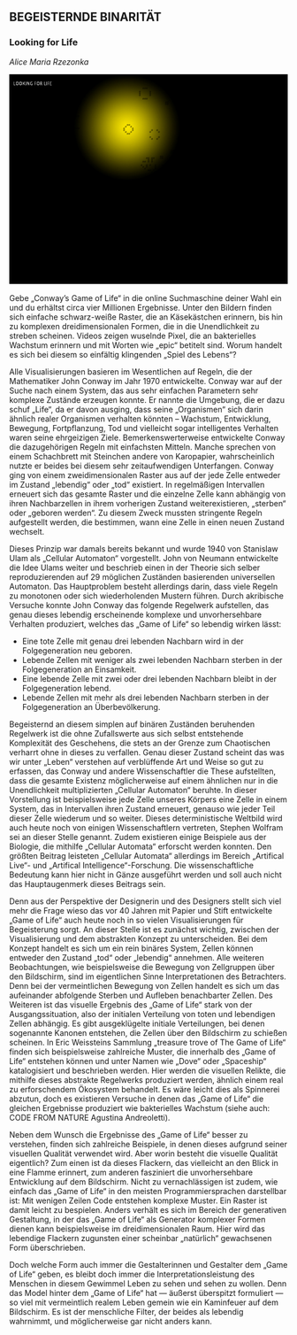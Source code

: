## BEGEISTERNDE BINARITÄT
### Looking for Life

_Alice Maria Rzezonka_

![image](assets/Screenshot.jpg)

Gebe „Conway’s Game of Life“ in die online Suchmaschine deiner Wahl ein und du erhältst circa vier Millionen Ergebnisse. Unter den Bildern finden sich einfache schwarz-weiße Raster, die an Käsekästchen erinnern, bis hin zu komplexen dreidimensionalen Formen, die in die Unendlichkeit zu streben scheinen. Videos zeigen wuselnde Pixel, die an bakterielles Wachstum erinnern und mit Worten wie „epic“ betitelt sind. Worum handelt es sich bei diesem so einfältig klingenden „Spiel des Lebens“?

Alle Visualisierungen basieren im Wesentlichen auf Regeln, die der Mathematiker John Conway im Jahr 1970 entwickelte. Conway war auf der Suche nach einem System, das aus sehr einfachen Parametern sehr komplexe Zustände erzeugen konnte. Er nannte die Umgebung, die er dazu schuf „Life“, da er davon ausging, dass seine „Organismen“ sich darin ähnlich realer Organismen verhalten könnten – Wachstum, Entwicklung, Bewegung, Fortpflanzung, Tod und vielleicht sogar intelligentes Verhalten waren seine ehrgeizigen Ziele. Bemerkenswerterweise entwickelte Conway die dazugehörigen Regeln mit einfachsten Mitteln. Manche sprechen von einem Schachbrett mit Steinchen andere von Karopapier, wahrscheinlich nutzte er beides bei diesem sehr zeitaufwendigen Unterfangen. Conway ging von einem zweidimensionalen Raster aus auf der jede Zelle entweder im Zustand „lebendig“ oder „tod“ existiert. In regelmäßigen Intervallen erneuert sich das gesamte Raster und die einzelne Zelle kann abhängig von ihren Nachbarzellen in ihrem vorherigen Zustand weiterexistieren, „sterben“ oder „geboren werden“. Zu diesem Zweck mussten stringente Regeln aufgestellt werden, die bestimmen, wann eine Zelle in einen neuen Zustand wechselt.

Dieses Prinzip war damals bereits bekannt und wurde 1940 von Stanislaw Ulam als „Cellular Automaton“ vorgestellt. John von Neumann entwickelte die Idee Ulams weiter und beschrieb einen in der Theorie sich selber reproduzierenden auf 29 möglichen Zuständen basierenden universellen Automaton. Das Hauptproblem besteht allerdings darin, dass viele Regeln zu monotonen oder sich wiederholenden Mustern führen. Durch akribische Versuche konnte John Conway das folgende Regelwerk aufstellen, das genau dieses lebendig erscheinende komplexe und unvorhersehbare Verhalten produziert, welches das „Game of Life“ so lebendig wirken lässt:

- Eine tote Zelle mit genau drei lebenden Nachbarn wird in der Folgegeneration neu geboren.
- Lebende Zellen mit weniger als zwei lebenden Nachbarn sterben in der Folgegeneration an Einsamkeit.
- Eine lebende Zelle mit zwei oder drei lebenden Nachbarn bleibt in der Folgegeneration lebend.
- Lebende Zellen mit mehr als drei lebenden Nachbarn sterben in der Folgegeneration an Überbevölkerung.

Begeisternd an diesem simplen auf binären Zuständen beruhenden Regelwerk ist die ohne Zufallswerte aus sich selbst entstehende Komplexität des Geschehens, die stets an der Grenze zum Chaotischen verharrt ohne in dieses zu verfallen. Genau dieser Zustand scheint das was wir unter „Leben“ verstehen auf verblüffende Art und Weise so gut zu erfassen, das Conway und andere Wissenschaftler die These aufstellten, dass die gesamte Existenz möglicherweise auf einem ähnlichen nur in die Unendlichkeit multiplizierten „Cellular Automaton“ beruhte. In dieser Vorstellung ist beispielsweise jede Zelle unseres Körpers eine Zelle in einem System, das in Intervallen ihren Zustand erneuert, genauso wie jeder Teil dieser Zelle wiederum und so weiter. Dieses deterministische Weltbild wird auch heute noch von einigen Wissenschaftlern vertreten, Stephen Wolfram sei an dieser Stelle genannt. Zudem existieren einige Beispiele aus der Biologie, die mithilfe „Cellular Automata“ erforscht werden konnten. Den größten Beitrag leisteten „Cellular Automata“ allerdings im Bereich „Artifical Live“- und „Artifical Intelligence“-Forschung. Die wissenschaftliche Bedeutung kann hier nicht in Gänze ausgeführt werden und soll auch nicht das Hauptaugenmerk dieses Beitrags sein.

Denn aus der Perspektive der Designerin und des Designers stellt sich viel mehr die Frage wieso das vor 40 Jahren mit Papier und Stift entwickelte „Game of Life“ auch heute noch in so vielen Visualisierungen für Begeisterung sorgt. An dieser Stelle ist es zunächst wichtig, zwischen der Visualisierung und dem abstrakten Konzept zu unterscheiden. Bei dem Konzept handelt es sich um ein rein binäres System, Zellen können entweder den Zustand „tod“ oder „lebendig“ annehmen. Alle weiteren Beobachtungen, wie beispielsweise die Bewegung von Zellgruppen über den Bildschirm, sind im eigentlichen Sinne Interpretationen des Betrachters. Denn bei der vermeintlichen Bewegung von Zellen handelt es sich um das aufeinander abfolgende Sterben und Aufleben benachbarter Zellen. Des Weiteren ist das visuelle Ergebnis des „Game of Life“ stark von der Ausgangssituation, also der initialen Verteilung von toten und lebendigen Zellen abhängig. Es gibt ausgeklügelte initiale Verteilungen, bei denen sogenannte Kanonen entstehen, die Zellen über den Bildschirm zu schießen scheinen. In Eric Weissteins Sammlung „treasure trove of The Game of Life“ finden sich beispielsweise zahlreiche Muster, die innerhalb des „Game of Life“ entstehen können und unter Namen wie „Dove“ oder „Spaceship“ katalogisiert und beschrieben werden. Hier werden die visuellen Relikte, die mithilfe dieses abstrakte Regelwerks produziert werden, ähnlich einem real zu erforschendem Ökosystem behandelt. Es wäre leicht dies als Spinnerei abzutun, doch es existieren Versuche in denen das „Game of Life“ die gleichen Ergebnisse produziert wie bakterielles Wachstum (siehe auch: CODE FROM NATURE Agustina Andreoletti).

Neben dem Wunsch die Ergebnisse des „Game of Life“ besser zu verstehen, finden sich zahlreiche Beispiele, in denen dieses aufgrund seiner visuellen Qualität verwendet wird. Aber worin besteht die visuelle Qualität eigentlich? Zum einen ist da dieses Flackern, das vielleicht an den Blick in eine Flamme erinnert, zum anderen fasziniert die unvorhersehbare Entwicklung auf dem Bildschirm. Nicht zu vernachlässigen ist zudem, wie einfach das „Game of Life“ in den meisten Programmiersprachen darstellbar ist: Mit wenigen Zeilen Code entstehen komplexe Muster. Ein Raster ist damit leicht zu bespielen. Anders verhält es sich im Bereich der generativen Gestaltung, in der das „Game of Life“ als Generator komplexer Formen dienen kann beispielsweise im dreidimensionalen Raum. Hier wird das lebendige Flackern zugunsten einer scheinbar „natürlich“ gewachsenen Form überschrieben.

Doch welche Form auch immer die Gestalterinnen und Gestalter dem „Game of Life“ geben, es bleibt doch immer die Interpretationsleistung des Menschen in diesem Gewimmel Leben zu sehen und sehen zu wollen. Denn das Model hinter dem „Game of Life“ hat — äußerst überspitzt formuliert — so viel mit vermeintlich realem Leben gemein wie ein Kaminfeuer auf dem Bildschirm. Es ist der menschliche Filter, der beides als lebendig wahrnimmt, und möglicherweise gar nicht anders kann.
